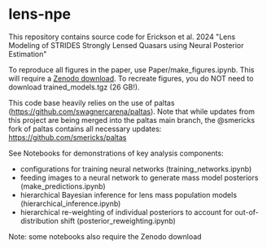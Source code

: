 # lens-npe

This repository contains source code for Erickson et al. 2024 "Lens Modeling of 
STRIDES Strongly Lensed Quasars using Neural Posterior Estimation"

To reproduce all figures in the paper, use Paper/make_figures.ipynb. This will
require a [Zenodo download](https://zenodo.org/records/13906030). To recreate
figures, you do NOT need to download trained_models.tgz (26 GB!).

This code base heavily relies on the use of paltas (https://github.com/swagnercarena/paltas). Note that while updates 
from this project are being merged into the paltas main branch, the @smericks fork of 
paltas contains all necessary updates: 
    https://github.com/smericks/paltas

See Notebooks for demonstrations of key analysis components:
- configurations for training neural networks (training_networks.ipynb)
- feeding images to a neural network to generate mass model posteriors (make_predictions.ipynb)
- hierarchical Bayesian inference for lens mass population models (hierarchical_inference.ipynb)
- hierarchical re-weighting of individual posteriors to account for out-of-distribution shift (posterior_reweighting.ipynb)

Note: some notebooks also require the Zenodo download

